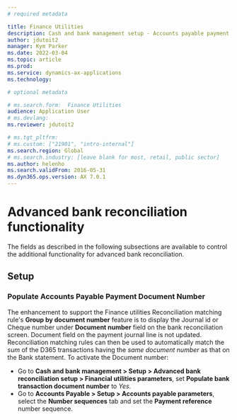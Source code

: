 ```yaml
---
# required metadata

title: Finance Utilities 
description: Cash and bank management setup - Accounts payable payment document number
author: jdutoit2
manager: Kym Parker
ms.date: 2022-03-04
ms.topic: article
ms.prod: 
ms.service: dynamics-ax-applications
ms.technology: 

# optional metadata

# ms.search.form:  Finance Utilities 
audience: Application User
# ms.devlang: 
ms.reviewer: jdutoit2

# ms.tgt_pltfrm: 
# ms.custom: ["21901", "intro-internal"]
ms.search.region: Global
# ms.search.industry: [leave blank for most, retail, public sector]
ms.author: helenho
ms.search.validFrom: 2016-05-31
ms.dyn365.ops.version: AX 7.0.1
---
```


# Advanced bank reconciliation functionality
The fields as described in the following subsections are available to control the additional functionality for advanced bank reconciliation.

## Setup
### Populate Accounts Payable Payment Document Number 

The enhancement to support the Finance utilities Reconciliation matching rule's **Group by document number** feature is to display the Journal id or Cheque number under **Document number** field on the bank reconciliation screen. Document field on the payment journal line is not updated. Reconciliation matching rules can then be used to automatically match the _sum_ of the D365 transactions having the _same document number_ as that on the Bank statement.
To activate the Document number:
- Go to **Cash and bank management > Setup > Advanced bank reconciliation setup > Financial utilities parameters**, set **Populate bank transaction document number** to _Yes_.
- Go to **Accounts Payable > Setup > Accounts payable parameters**, select the **Number sequences** tab and set the **Payment reference** number sequence.
